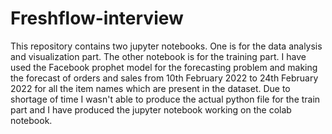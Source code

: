 # Freshflow-interview

This repository contains two jupyter notebooks. 
One is for the data analysis and visualization part. 
The other notebook is for the training part. 
I have used the Facebook prophet model for the forecasting problem and making the forecast of orders and sales from 10th February 2022 to 24th February 2022 for all the item names which are present in the dataset. 
Due to shortage of time I wasn't able to produce the actual python file for the train part and I have produced the jupyter notebook working on the colab notebook.
